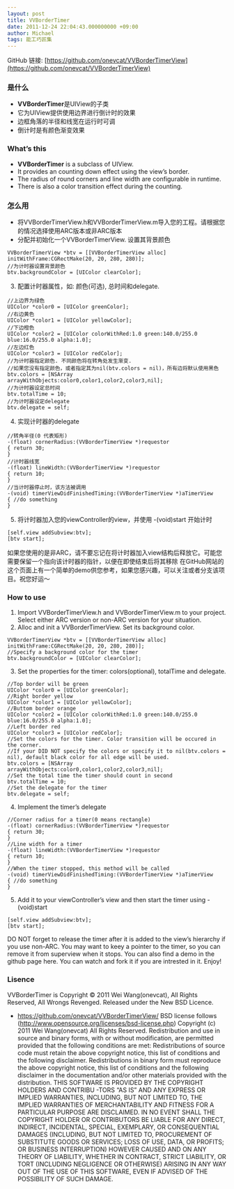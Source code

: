 ```yaml
---
layout: post
title: VVBorderTimer
date: 2011-12-24 22:04:43.000000000 +09:00
author: Michael
tags: 能工巧匠集
---
```

GitHub 链接: [https://github.com/onevcat/VVBorderTimerView](https://github.com/onevcat/VVBorderTimerView)

### 是什么

* **VVBorderTimer**是UIView的子类
* 它为UIView提供使用边界进行倒计时的效果
* 边框角落的半径和线宽在运行时可调
* 倒计时是有颜色渐变效果

### What’s this

* **VVBorderTimer** is a subclass of UIView.
* It provides an counting down effect using the view’s border.
* The radius of round corners and line width are configurable in runtime.
* There is also a color transition effect during the counting.

### 怎么用

* 将VVBorderTimerView.h和VVBorderTimerView.m导入您的工程。请根据您的情况选择使用ARC版本或非ARC版本
* 分配并初始化一个VVBorderTimerView. 设置其背景颜色
``` 
VVBorderTimerView *btv = [[VVBorderTimerView alloc] initWithFrame:CGRectMake(20, 20, 280, 280)];
//为计时器设置背景颜色
btv.backgroundColor = [UIColor clearColor];
``` 
3. 配置计时器属性，如: 颜色(可选), 总时间和delegate.
``` 
//上边界为绿色
UIColor *color0 = [UIColor greenColor];
//右边黄色
UIColor *color1 = [UIColor yellowColor];
//下边橙色
UIColor *color2 = [UIColor colorWithRed:1.0 green:140.0/255.0 blue:16.0/255.0 alpha:1.0];
//左边红色
UIColor *color3 = [UIColor redColor];
//为计时器指定颜色. 不同颜色将在转角处发生渐变.
//如果您没有指定颜色，或者指定其为nil(btv.colors = nil)，所有边将默认使用黑色
btv.colors = [NSArray arrayWithObjects:color0,color1,color2,color3,nil];
//为计时器设定总时间
btv.totalTime = 10;
//为计时器设定delegate
btv.delegate = self;
``` 
4. 实现计时器的delegate
``` 
//转角半径(0 代表矩形)
-(float) cornerRadius:(VVBorderTimerView *)requestor
{ return 30;
}
//计时器线宽
-(float) lineWidth:(VVBorderTimerView *)requestor
{ return 10;
}
//当计时器停止时，该方法被调用
-(void) timerViewDidFinishedTiming:(VVBorderTimerView *)aTimerView
{ //do something
}
``` 
5. 将计时器加入您的viewController的view，并使用 -(void)start 开始计时
``` 
[self.view addSubview:btv];
[btv start];
``` 

如果您使用的是非ARC，请不要忘记在将计时器加入view结构后释放它。可能您需要保留一个指向该计时器的指针，以便在即使结束后将其移除
在GitHub网站的这个页面上有一个简单的demo供您参考，如果您感兴趣，可以关注或者分支该项目。祝您好运～

### How to use

1. Import VVBorderTimerView.h and VVBorderTimerView.m to your project. Select either ARC version or non-ARC version for your situation.
2. Alloc and init a VVBorderTimerView. Set its background color.
``` 
VVBorderTimerView *btv = [[VVBorderTimerView alloc] initWithFrame:CGRectMake(20, 20, 280, 280)];
//Specify a background color for the timer
btv.backgroundColor = [UIColor clearColor];
``` 
3. Set the properties for the timer: colors(optional), totalTime and delegate.
``` 
//Top border will be green
UIColor *color0 = [UIColor greenColor];
//Right border yellow
UIColor *color1 = [UIColor yellowColor];
//Buttom border orange
UIColor *color2 = [UIColor colorWithRed:1.0 green:140.0/255.0 blue:16.0/255.0 alpha:1.0];
//Left border red
UIColor *color3 = [UIColor redColor];
//Set the colors for the timer. Color transition will be occured in the corner.
//If your DID NOT specify the colors or specify it to nil(btv.colors = nil), default black color for all edge will be used.
btv.colors = [NSArray arrayWithObjects:color0,color1,color2,color3,nil];
//Set the total time the timer should count in second
btv.totalTime = 10;
//Set the delegate for the timer
btv.delegate = self;
``` 
4. Implement the timer’s delegate
``` 
//Corner radius for a timer(0 means rectangle)
-(float) cornerRadius:(VVBorderTimerView *)requestor
{ return 30;
}
//Line width for a timer
-(float) lineWidth:(VVBorderTimerView *)requestor
{ return 10;
}
//When the timer stopped, this method will be called
-(void) timerViewDidFinishedTiming:(VVBorderTimerView *)aTimerView
{ //do something
}
``` 
5. Add it to your viewController’s view and then start the timer using -(void)start
``` 
[self.view addSubview:btv];
[btv start];
``` 

DO NOT forget to release the timer after it is added to the view’s hierarchy if you use non-ARC. You may want to keey a pointer to the timer, so you can remove it from superview when it stops.
You can also find a demo in the github page here. You can watch and fork it if you are intrested in it. Enjoy!

### Lisence
VVBorderTimer is Copyright © 2011 Wei Wang(onevcat), All Rights Reserved, All Wrongs Revenged. Released under the New BSD Licence.
* https://github.com/onevcat/VVBorderTimerView/
BSD license follows (http://www.opensource.org/licenses/bsd-license.php)
Copyright (c) 2011 Wei Wang(onevcat) All Rights Reserved.
Redistribution and use in source and binary forms, with or without modification, are permitted provided that the following conditions are met:
Redistributions of source code must retain the above copyright notice, this list of conditions and the following disclaimer.
Redistributions in binary form must reproduce the above copyright notice, this list of conditions and the following disclaimer in the documentation and/or other materials provided with the distribution.
THIS SOFTWARE IS PROVIDED BY THE COPYRIGHT HOLDERS AND CONTRIBU -TORS “AS IS” AND ANY EXPRESS OR IMPLIED WARRANTIES, INCLUDING, BUT NOT LIMITED TO, THE IMPLIED WARRANTIES OF MERCHANTABILITY AND FITNESS FOR A PARTICULAR PURPOSE ARE DISCLAIMED. IN NO EVENT SHALL THE COPYRIGHT HOLDER OR CONTRIBUTORS BE LIABLE FOR ANY DIRECT, INDIRECT, INCIDENTAL, SPECIAL, EXEMPLARY, OR CONSEQUENTIAL DAMAGES (INCLUDING, BUT NOT LIMITED TO, PROCUREMENT OF SUBSTITUTE GOODS OR SERVICES; LOSS OF USE, DATA, OR PROFITS; OR BUSINESS INTERRUPTION) HOWEVER CAUSED AND ON ANY THEORY OF LIABILITY, WHETHER IN CONTRACT, STRICT LIABILITY, OR TORT (INCLUDING NEGLIGENCE OR OTHERWISE) ARISING IN ANY WAY OUT OF THE USE OF THIS SOFTWARE, EVEN IF ADVISED OF THE POSSIBILITY OF SUCH DAMAGE.
